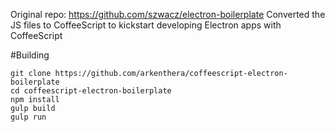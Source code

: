 Original repo: https://github.com/szwacz/electron-boilerplate
Converted the JS files to CoffeeScript to kickstart developing Electron apps with CoffeeScript

#Building

```
git clone https://github.com/arkenthera/coffeescript-electron-boilerplate
cd coffeescript-electron-boilerplate
npm install
gulp build
gulp run
```
